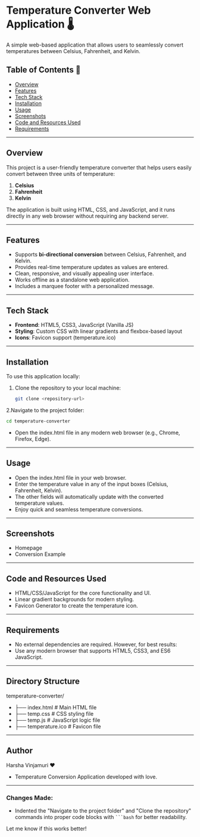 # Temperature Converter Web Application 🌡️

A simple web-based application that allows users to seamlessly convert temperatures between Celsius, Fahrenheit, and Kelvin.

## Table of Contents :bookmark_tabs:
- [Overview](#overview)
- [Features](#features)
- [Tech Stack](#tech-stack)
- [Installation](#installation)
- [Usage](#usage)
- [Screenshots](#screenshots)
- [Code and Resources Used](#code-and-resources-used)
- [Requirements](#requirements)

---

## Overview
This project is a user-friendly temperature converter that helps users easily convert between three units of temperature:
1. **Celsius**
2. **Fahrenheit**
3. **Kelvin**

The application is built using HTML, CSS, and JavaScript, and it runs directly in any web browser without requiring any backend server.

---

## Features
- Supports **bi-directional conversion** between Celsius, Fahrenheit, and Kelvin.
- Provides real-time temperature updates as values are entered.
- Clean, responsive, and visually appealing user interface.
- Works offline as a standalone web application.
- Includes a marquee footer with a personalized message.

---

## Tech Stack
- **Frontend**: HTML5, CSS3, JavaScript (Vanilla JS)
- **Styling**: Custom CSS with linear gradients and flexbox-based layout
- **Icons**: Favicon support (temperature.ico)

---

## Installation
To use this application locally:
1. Clone the repository to your local machine:
   ```bash
   git clone <repository-url>
2.Navigate to the project folder:
   ```bash
   cd temperature-converter
   ```
- Open the index.html file in any modern web browser (e.g., Chrome, Firefox, Edge).

---

## Usage
- Open the index.html file in your web browser.
- Enter the temperature value in any of the input boxes (Celsius, Fahrenheit, Kelvin).
- The other fields will automatically update with the converted temperature values.
- Enjoy quick and seamless temperature conversions.

---

## Screenshots
- Homepage
- Conversion Example

---

## Code and Resources Used
- HTML/CSS/JavaScript for the core functionality and UI.
- Linear gradient backgrounds for modern styling.
- Favicon Generator to create the temperature icon.

---

## Requirements

- No external dependencies are required. However, for best results:
- Use any modern browser that supports HTML5, CSS3, and ES6 JavaScript.

---

## Directory Structure

temperature-converter/
- ├── index.html       # Main HTML file
- ├── temp.css         # CSS styling file
- ├── temp.js          # JavaScript logic file
- ├── temperature.ico  # Favicon file

---

## Author

Harsha Vinjamuri ❤️
- Temperature Conversion Application developed with love.

---

### Changes Made:
- Indented the "Navigate to the project folder" and "Clone the repository" commands into proper code blocks with ` ```bash ` for better readability.

Let me know if this works better!
